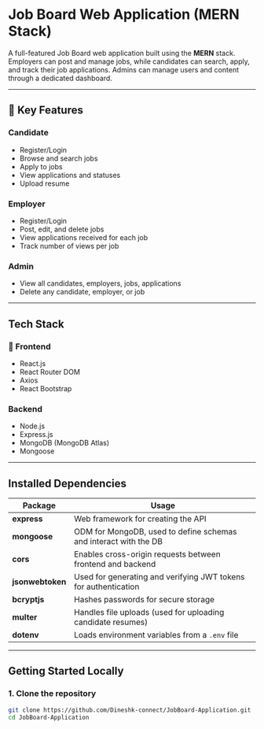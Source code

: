 # Job Board Web Application (MERN Stack)

A full-featured Job Board web application built using the **MERN** stack. Employers can post and manage jobs, while candidates can search, apply, and track their job applications. Admins can manage users and content through a dedicated dashboard.

---

## 📌 Key Features

###  Candidate
- Register/Login
- Browse and search jobs
- Apply to jobs
- View applications and statuses
- Upload resume

###  Employer
- Register/Login
- Post, edit, and delete jobs
- View applications received for each job
- Track number of views per job

###  Admin
- View all candidates, employers, jobs, applications
- Delete any candidate, employer, or job

---

##  Tech Stack

### 🔹 Frontend
- React.js
- React Router DOM
- Axios
- React Bootstrap

###  Backend
- Node.js
- Express.js
- MongoDB (MongoDB Atlas)
- Mongoose

---

##  Installed Dependencies

| Package           | Usage                                                                 |
|------------------|-----------------------------------------------------------------------|
| **express**       | Web framework for creating the API                                    |
| **mongoose**      | ODM for MongoDB, used to define schemas and interact with the DB      |
| **cors**          | Enables cross-origin requests between frontend and backend            |
| **jsonwebtoken**  | Used for generating and verifying JWT tokens for authentication       |
| **bcryptjs**      | Hashes passwords for secure storage                                   |
| **multer**        | Handles file uploads (used for uploading candidate resumes)           |
| **dotenv**        | Loads environment variables from a `.env` file                        |

---

##  Getting Started Locally

### 1. Clone the repository
```bash
git clone https://github.com/Dineshk-connect/JobBoard-Application.git
cd JobBoard-Application
